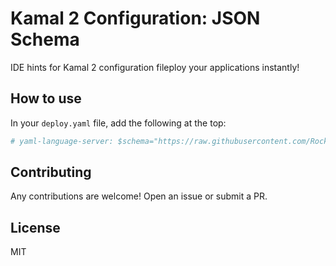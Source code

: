 # Kamal 2 Configuration: JSON Schema
IDE hints for Kamal 2 configuration fileploy your applications instantly!


## How to use

In your `deploy.yaml` file, add the following at the top:

```yaml
# yaml-language-server: $schema="https://raw.githubusercontent.com/RockieStar-Inc/kamal-json-schema/refs/heads/main/schema.json"
```

## Contributing

Any contributions are welcome! Open an issue or submit a PR.

## License

MIT
